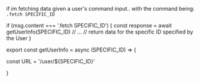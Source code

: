 if im fetching data given a user's command input..
with the command being: `.fetch SPECIFIC_ID`

if (msg.content === '.fetch SPECIFIC_ID') {
const response = await getUserInfo(SPECIFIC_ID)
// ...
// return data for the specific ID specified by the User
}

export const getUserInfo = async (SPECIFIC_ID) => {

const URL = '/user/${SPECIFIC_ID}'

}
